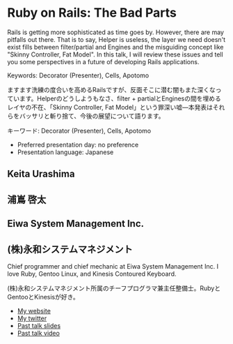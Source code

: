 # Ruby on Rails: The Bad Parts

Rails is getting more sophisticated as time goes by. However, there are may pitfalls out there. That is to say, Helper is useless, the layer we need doesn't exist fills between filter/partial and Engines and the misguiding concept like "Skinny Controller, Fat Model". In this talk, I will review these issues and tell you some perspectives in a future of developing Rails applications.

Keywords: Decorator (Presenter), Cells, Apotomo

ますます洗練の度合いを高めるRailsですが、反面そこに潜む闇もまた深くなっています。Helperのどうしようもなさ、filter + partialとEnginesの間を埋めるレイヤの不在、「Skinny Controller, Fat Model」という罪深い嘘—本発表はそれらをバッサリと斬り捨て、今後の展望について語ります。

キーワード: Decorator (Presenter), Cells, Apotomo

- Preferred presentation day: no preference
- Presentation language: Japanese

## Keita Urashima
## 浦嶌 啓太

## Eiwa System Management Inc.
## (株)永和システムマネジメント

Chief programmer and chief mechanic at Eiwa System Management Inc. I love Ruby, Gentoo Linux, and Kinesis Contoured Keyboard.

(株)永和システムマネジメント所属のチーフプログラマ兼主任整備士。RubyとGentooとKinesisが好き。

- [My website](http://ursm.jp)
- [My twitter](https://twitter.com/#!/ursm)
- [Past talk slides](http://www.slideshare.net/ursm/presentations)
- [Past talk video](http://rubykaigi.org/2009/ja/talks/19S06)
